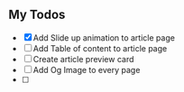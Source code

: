 ## My Todos

- [x] Add Slide up animation to article page
- [ ] Add Table of content to article page
- [ ] Create article preview card
- [ ] Add Og Image to every page
- [ ] 
